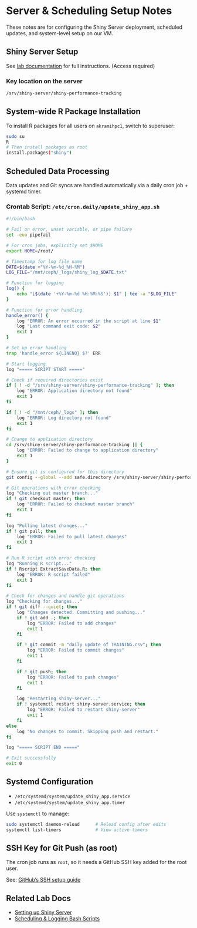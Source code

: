 # Server & Scheduling Setup Notes

These notes are for configuring the Shiny Server deployment, scheduled updates, and system-level setup on our VM.

## Shiny Server Setup

See [lab documentation](https://github.com/viktorpm/limlab_documentation/blob/main/docs/Setting%20up%20Shiny%20server.md) for full instructions. (Access required)

### Key location on the server

```bash
/srv/shiny-server/shiny-performance-tracking
```

## System-wide R Package Installation

To install R packages for all users on `akramihpc1`, switch to superuser:

```bash
sudo su
R
# Then install packages as root
install.packages("shiny")
```

## Scheduled Data Processing

Data updates and Git syncs are handled automatically via a daily cron job + systemd timer.

### Crontab Script: `/etc/cron.daily/update_shiny_app.sh`

```bash
#!/bin/bash

# Fail on error, unset variable, or pipe failure
set -euo pipefail

# For cron jobs, explicitly set $HOME
export HOME=/root/

# Timestamp for log file name
DATE=$(date +"%Y-%m-%d_%H-%M")
LOG_FILE="/mnt/ceph/_logs/shiny_log_$DATE.txt"

# Function for logging
log() {
    echo "[$(date '+%Y-%m-%d %H:%M:%S')] $1" | tee -a "$LOG_FILE"
}

# Function for error handling
handle_error() {
    log "ERROR: An error occurred in the script at line $1"
    log "Last command exit code: $2"
    exit 1
}

# Set up error handling
trap 'handle_error ${LINENO} $?' ERR

# Start logging
log "===== SCRIPT START ====="

# Check if required directories exist
if [ ! -d "/srv/shiny-server/shiny-performance-tracking" ]; then
    log "ERROR: Application directory not found"
    exit 1
fi

if [ ! -d "/mnt/ceph/_logs" ]; then
    log "ERROR: Log directory not found"
    exit 1
fi

# Change to application directory
cd /srv/shiny-server/shiny-performance-tracking || {
    log "ERROR: Failed to change to application directory"
    exit 1
}

# Ensure git is configured for this directory
git config --global --add safe.directory /srv/shiny-server/shiny-performance-tracking

# Git operations with error checking
log "Checking out master branch..."
if ! git checkout master; then
    log "ERROR: Failed to checkout master branch"
    exit 1
fi

log "Pulling latest changes..."
if ! git pull; then
    log "ERROR: Failed to pull latest changes"
    exit 1
fi

# Run R script with error checking
log "Running R script..."
if ! Rscript ExtractSaveData.R; then
    log "ERROR: R script failed"
    exit 1
fi

# Check for changes and handle git operations
log "Checking for changes..."
if ! git diff --quiet; then
    log "Changes detected. Committing and pushing..."
    if ! git add .; then
        log "ERROR: Failed to add changes"
        exit 1
    fi

    if ! git commit -m "daily update of TRAINING.csv"; then
        log "ERROR: Failed to commit changes"
        exit 1
    fi

    if ! git push; then
        log "ERROR: Failed to push changes"
        exit 1
    fi

    log "Restarting shiny-server..."
    if ! systemctl restart shiny-server.service; then
        log "ERROR: Failed to restart shiny-server"
        exit 1
    fi
else
    log "No changes to commit. Skipping push and restart."
fi

log "===== SCRIPT END ====="

# Exit successfully
exit 0
```

## Systemd Configuration

- `/etc/systemd/system/update_shiny_app.service`
- `/etc/systemd/system/update_shiny_app.timer`

Use `systemctl` to manage:

```bash
sudo systemctl daemon-reload      # Reload config after edits
systemctl list-timers             # View active timers
```

## SSH Key for Git Push (as root)

The cron job runs as `root`, so it needs a GitHub SSH key added for the root user.

See: [GitHub’s SSH setup guide](https://docs.github.com/en/authentication/connecting-to-github-with-ssh)

## Related Lab Docs

- [Setting up Shiny Server](https://github.com/LIMLabSWC/limlab_documentation/blob/main/docs/setting_up_shiny_server.md)
- [Scheduling & Logging Bash Scripts](https://github.com/LIMLabSWC/limlab_documentation/blob/main/docs/scheduling_and_logging_bash_scripts.md)

